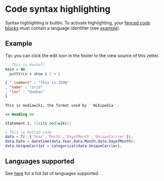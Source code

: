# Code syntax highlighting

Syntax highlighting is builtin. To activate highlighting, your [fenced code blocks](https://help.github.com/en/github/writing-on-github/creating-and-highlighting-code-blocks#fenced-code-blocks) must contain a language identifier (see [example](https://help.github.com/en/github/writing-on-github/creating-and-highlighting-code-blocks#syntax-highlighting)).

## Example

Tip: you can click the edit icon in the footer to the view source of this zettel.

```haskell
-- This is Haskell
main = do 
  putStrLn $ show $ 2 + 2
```

```json
{ "_comment" : "This is JSON"
, "name" : "srid"
, "loc" : "Quebec"
}
```

```mediawiki
This is mediawiki, the format used by ''Wikipedia''.

== Heading ==

Statement 1. {{cite oed|wiki}}
```

```matlab
% This is Matlab code
data = T(:,{'Year','Month','DayofMonth','UniqueCarrier'});
data.Date = datetime(data.Year,data.Month,data.DayofMonth);
data.UniqueCarrier = categorical(data.UniqueCarrier);
```

## Languages supported

See [here](https://github.com/jgm/skylighting/tree/master/skylighting-core/xml) for a full list of languages supported.
